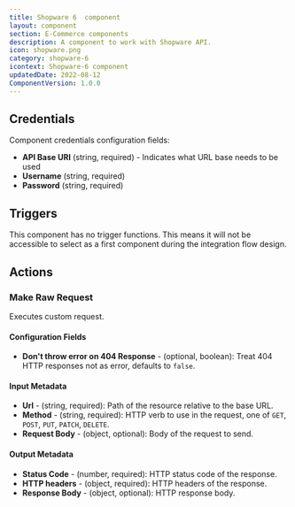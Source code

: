 ```yaml
---
title: Shopware 6  component
layout: component
section: E-Commerce components
description: A component to work with Shopware API.
icon: shopware.png
category: shopware-6
icontext: Shopware-6 component
updatedDate: 2022-08-12
ComponentVersion: 1.0.0
---
```


## Credentials

Component credentials configuration fields:

* **API Base URI**  (string, required) - Indicates what URL base needs to be used
* **Username**  (string, required)
* **Password**  (string, required)

## Triggers

This component has no trigger functions. This means it will not be accessible to
select as a first component during the integration flow design.

## Actions

### Make Raw Request

Executes custom request.

#### Configuration Fields

* **Don't throw error on 404 Response** - (optional, boolean): Treat 404 HTTP responses not as error, defaults to `false`.

#### Input Metadata

* **Url** - (string, required): Path of the resource relative to the base URL.
* **Method** - (string, required): HTTP verb to use in the request, one of `GET`, `POST`, `PUT`, `PATCH`, `DELETE`.
* **Request Body** - (object, optional): Body of the request to send.

#### Output Metadata

* **Status Code** - (number, required): HTTP status code of the response.
* **HTTP headers** - (object, required): HTTP headers of the response.
* **Response Body** - (object, optional): HTTP response body.
